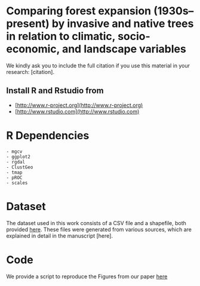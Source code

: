 # <img align="right"> Comparing forest expansion (1930s–present) by invasive and native trees in relation to climatic, socio-economic, and landscape variables

We kindly ask you to include the full citation if you use this material in your research: [citation].

## Install R and Rstudio from 

* [http://www.r-project.org](http://www.r-project.org)
* [http://www.rstudio.com](http://www.rstudio.com)

# R Dependencies
    - mgcv
    - ggplot2
    - rgdal
    - ClustGeo
    - tmap
    - pROC
    - scales
    
# Dataset

The dataset used in this work consists of a CSV file and a shapefile, both provided [here](https://github.com/TommasoSitzia/frob/tree/3352f45dabd20adba524c2982f61289d563d51f0/data). These files were generated from various sources, which are explained in detail in the manuscript [here].

# Code

We provide a script to reproduce the Figures from our paper [here](https://github.com/TommasoSitzia/frob/tree/70e5941a904146bb7cc1b77a7d8c5cac0c305cd8/script)
